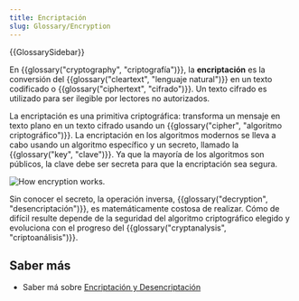 ```yaml
---
title: Encriptación
slug: Glossary/Encryption
---
```


{{GlossarySidebar}}

En {{glossary("cryptography", "criptografía")}}, la **encriptación** es la conversión del {{glossary("cleartext", "lenguaje natural")}} en un texto codificado o {{glossary("ciphertext", "cifrado")}}. Un texto cifrado es utilizado para ser ilegible por lectores no autorizados.

La encriptación es una primitiva criptográfica: transforma un mensaje en texto plano en un texto cifrado usando un {{glossary("cipher", "algoritmo criptográfico")}}. La encriptación en los algoritmos modernos se lleva a cabo usando un algoritmo específico y un secreto, llamado la {{glossary("key", "clave")}}. Ya que la mayoría de los algoritmos son públicos, la clave debe ser secreta para que la encriptación sea segura.

![How encryption works.](encryption.png)

Sin conocer el secreto, la operación inversa, {{glossary("decryption", "desencriptación")}}, es matemáticamente costosa de realizar. Cómo de difícil resulte depende de la seguridad del algoritmo criptográfico elegido y evoluciona con el progreso del {{glossary("cryptanalysis", "criptoanálisis")}}.

## Saber más

- Saber má sobre [Encriptación y Desencriptación](/es/docs/Archive/Security/Encriptación_y_Desencriptación)
